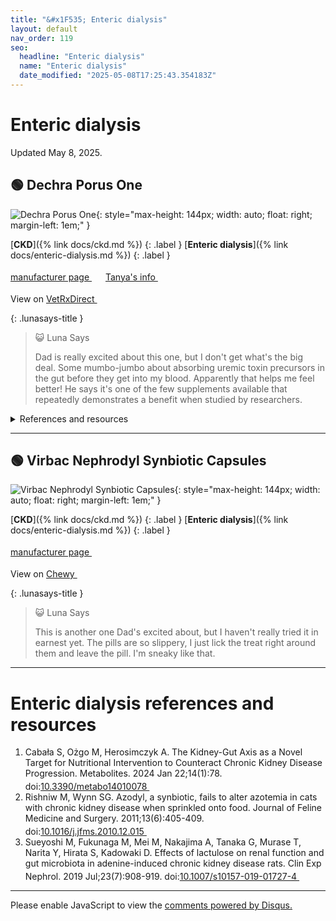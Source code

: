 ```yaml
---
title: "&#x1F535; Enteric dialysis"
layout: default
nav_order: 119
seo:
  headline: "Enteric dialysis"
  name: "Enteric dialysis"
  date_modified: "2025-05-08T17:25:43.354183Z"
---
```


# Enteric dialysis

Updated May 8, 2025.



## &#x1F7E2; Dechra Porus One

![Dechra Porus One](https://www.porus-one.com/admin/public/getimage.ashx?Image=/Files/Images/Porus_One-IT-PL-UK-Carton-30_x_500mg-2.png&Width=1920&Height=1440&Format=webp&Quality=75&Crop=0){: style="max-height: 144px; width: auto; float: right; margin-left: 1em;" }

[**CKD**]({% link docs/ckd.md %})
{: .label }
[**Enteric dialysis**]({% link docs/enteric-dialysis.md %})
{: .label }

 <a href="https://www.porus-one.com" class="external" target="_blank">manufacturer page&nbsp;<svg width="18" height="18" viewBox="0 0 24 24"><use xlink:href="#svg-external-link"></use></svg></a> <a href="https://felinecrf.org/treatments_waste_products_regulation.htm#porus_one" class="external" target="_blank">Tanya's info&nbsp;<svg width="18" height="18" viewBox="0 0 24 24"><use xlink:href="#svg-external-link"></use></svg></a>

View on <a href="https://www.vetrxdirect.com/product/view/porus-one-renaltec-for-kidney-health-in-cats-otc" class="external" target="_blank">VetRxDirect&nbsp;<svg width="18" height="18" viewBox="0 0 24 24"><use xlink:href="#svg-external-link"></use></svg></a>

{: .lunasays-title }
> &#x1F63A; Luna Says
>
> Dad is really excited about this one, but I don't get what's the big deal. Some mumbo-jumbo about absorbing uremic toxin precursors in the gut before they get into my blood. Apparently that helps me feel better! He says it's one of the few supplements available that repeatedly demonstrates a benefit when studied by researchers.

<details markdown="block">
<summary>References and resources</summary>

1.  Mottet J, Kowollik, N. Renaltec attenuates serum levels of indoxyl sulfate in geriatric cats. BSAVA Congress Proceedings 2019. doi:<a href="https://doi.org/10.22233/9781910443699.58.2" class="external" target="_blank">10.22233/9781910443699.58.2&nbsp;<svg width="18" height="18" viewBox="0 0 24 24"><use xlink:href="#svg-external-link"></use></svg></a>
1.  Paschall RE, Quimby JM, Lourenço BN, Summers SC, Schmiedt CW. The Effect of Renaltec on Serum Uremic Toxins in Cats with Experimentally Induced Chronic Kidney Disease. Veterinary Sciences. 2024; 11(8):379. doi:<a href="https://doi.org/10.3390/vetsci11080379" class="external" target="_blank">10.3390/vetsci11080379&nbsp;<svg width="18" height="18" viewBox="0 0 24 24"><use xlink:href="#svg-external-link"></use></svg></a>

</details>

* * *



## &#x1F7E2; Virbac Nephrodyl Synbiotic Capsules

![Virbac Nephrodyl Synbiotic Capsules](https://vet-us.virbac.com/files/live/sites/virbac-b2b-usa/files/pictures/Product%20Shots/Nephrodyl/Nephrodyl_US_face_250px.png){: style="max-height: 144px; width: auto; float: right; margin-left: 1em;" }

[**CKD**]({% link docs/ckd.md %})
{: .label }
[**Enteric dialysis**]({% link docs/enteric-dialysis.md %})
{: .label }

 <a href="https://us.virbac.com/products/supplements/nephrodylTM-synbiotic-capsules" class="external" target="_blank">manufacturer page&nbsp;<svg width="18" height="18" viewBox="0 0 24 24"><use xlink:href="#svg-external-link"></use></svg></a>

View on <a href="https://www.chewy.com/dp/1091558" class="external" target="_blank">Chewy&nbsp;<svg width="18" height="18" viewBox="0 0 24 24"><use xlink:href="#svg-external-link"></use></svg></a>

{: .lunasays-title }
> &#x1F63A; Luna Says
>
> This is another one Dad's excited about, but I haven't really tried it in earnest yet. The pills are so slippery, I just lick the treat right around them and leave the pill. I'm sneaky like that.

* * *


# Enteric dialysis references and resources

1.  Cabała S, Ożgo M, Herosimczyk A. The Kidney-Gut Axis as a Novel Target for Nutritional Intervention to Counteract Chronic Kidney Disease Progression. Metabolites. 2024 Jan 22;14(1):78. doi:<a href="https://doi.org/10.3390/metabo14010078" class="external" target="_blank">10.3390/metabo14010078&nbsp;<svg width="18" height="18" viewBox="0 0 24 24"><use xlink:href="#svg-external-link"></use></svg></a>
1.  Rishniw M, Wynn SG. Azodyl, a synbiotic, fails to alter azotemia in cats with chronic kidney disease when sprinkled onto food. Journal of Feline Medicine and Surgery. 2011;13(6):405-409. doi:<a href="https://doi.org/10.1016/j.jfms.2010.12.015" class="external" target="_blank">10.1016/j.jfms.2010.12.015&nbsp;<svg width="18" height="18" viewBox="0 0 24 24"><use xlink:href="#svg-external-link"></use></svg></a>
1.  Sueyoshi M, Fukunaga M, Mei M, Nakajima A, Tanaka G, Murase T, Narita Y, Hirata S, Kadowaki D. Effects of lactulose on renal function and gut microbiota in adenine-induced chronic kidney disease rats. Clin Exp Nephrol. 2019 Jul;23(7):908-919. doi:<a href="https://doi.org/10.1007/s10157-019-01727-4" class="external" target="_blank">10.1007/s10157-019-01727-4&nbsp;<svg width="18" height="18" viewBox="0 0 24 24"><use xlink:href="#svg-external-link"></use></svg></a>

* * *

<div id="disqus_thread"></div>
<script>
    var disqus_config = function () {
      this.page.url = '{{ page.url | absolute_url }}';
      this.page.identifier = '{{ page.url | absolute_url }}';
    };
    (function() {
    var d = document, s = d.createElement('script');
    s.src = 'https://ckdcatsupplies.disqus.com/embed.js';
    s.setAttribute('data-timestamp', +new Date());
    (d.head || d.body).appendChild(s);
    })();
</script>
<noscript>Please enable JavaScript to view the <a href="https://disqus.com/?ref_noscript">comments powered by Disqus.</a></noscript>

<!-- Updated 2025-05-08 17:25:43.354183Z -->
